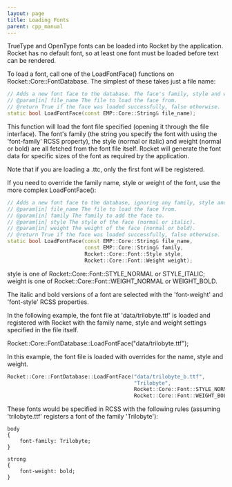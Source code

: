 ```yaml
---
layout: page
title: Loading Fonts
parent: cpp_manual
---
```


TrueType and OpenType fonts can be loaded into Rocket by the application. Rocket has no default font, so at least one font must be loaded before text can be rendered.

To load a font, call one of the LoadFontFace() functions on Rocket::Core::FontDatabase. The simplest of these takes just a file name:

```cpp
// Adds a new font face to the database. The face's family, style and weight will be determined from the face itself.
// @param[in] file_name The file to load the face from.
// @return True if the face was loaded successfully, false otherwise.
static bool LoadFontFace(const EMP::Core::String& file_name);
```

This function will load the font file specified (opening it through the file interface). The font's family (the string you specify the font with using the 'font-family' RCSS property), the style (normal or italic) and weight (normal or bold) are all fetched from the font file itself. Rocket will generate the font data for specific sizes of the font as required by the application.

Note that if you are loading a .ttc, only the first font will be registered.

If you need to override the family name, style or weight of the font, use the more complex LoadFontFace():

```cpp
// Adds a new font face to the database, ignoring any family, style and weight information stored in the face itself.
// @param[in] file_name The file to load the face from.
// @param[in] family The family to add the face to.
// @param[in] style The style of the face (normal or italic).
// @param[in] weight The weight of the face (normal or bold).
// @return True if the face was loaded successfully, false otherwise.
static bool LoadFontFace(const EMP::Core::String& file_name,
                         const EMP::Core::String& family,
                         Rocket::Core::Font::Style style,
                         Rocket::Core::Font::Weight weight);
```

style is one of Rocket::Core::Font::STYLE_NORMAL or STYLE_ITALIC; weight is one of Rocket::Core::Font::WEIGHT_NORMAL or WEIGHT_BOLD.

The italic and bold versions of a font are selected with the 'font-weight' and 'font-style' RCSS properties.

In the following example, the font file at 'data/trilobyte.ttf' is loaded and registered with Rocket with the family name, style and weight settings specified in the file itself.

Rocket::Core::FontDatabase::LoadFontFace("data/trilobyte.ttf");

In this example, the font file is loaded with overrides for the name, style and weight.

```cpp
Rocket::Core::FontDatabase::LoadFontFace("data/trilobyte_b.ttf",
                                         "Trilobyte",
                                         Rocket::Core::Font::STYLE_NORMAL,
                                         Rocket::Core::Font::WEIGHT_BOLD);
```

These fonts would be specified in RCSS with the following rules (assuming 'trilobyte.ttf' registers a font of the family 'Trilobyte'):

```
body
{
    font-family: Trilobyte;
}

strong
{
    font-weight: bold;
}
```